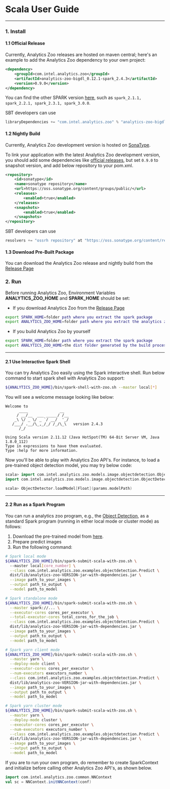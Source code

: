 # Scala User Guide

---

### **1. Install**

#### **1.1 Official Release** 

Currently, Analytics Zoo releases are hosted on maven central; here's an example to add the Analytics Zoo dependency to your own project:
```xml
<dependency>
    <groupId>com.intel.analytics.zoo</groupId>
    <artifactId>analytics-zoo-bigdl_0.12.1-spark_2.4.3</artifactId>
    <version>0.9.0</version>
</dependency>
```
You can find the other SPARK version [here](https://search.maven.org/search?q=analytics-zoo-bigdl), such as `spark_2.1.1, spark_2.2.1, spark_2.3.1, spark_3.0.0`.   


SBT developers can use
```sbt
libraryDependencies += "com.intel.analytics.zoo" % "analytics-zoo-bigdl_0.12.1-spark_2.4.3" % "0.9.0"
```

#### **1.2 Nightly Build**

Currently, Analytics Zoo development version is hosted on [SonaType](https://oss.sonatype.org/content/groups/public/com/intel/analytics/zoo/).

To link your application with the latest Analytics Zoo development version, you should add some dependencies like [official releases](#11-official-release), but set `0.9.0` to snapshot version, and add below repository to your pom.xml.

```xml
<repository>
    <id>sonatype</id>
    <name>sonatype repository</name>
    <url>https://oss.sonatype.org/content/groups/public/</url>
    <releases>
        <enabled>true</enabled>
    </releases>
    <snapshots>
        <enabled>true</enabled>
    </snapshots>
</repository>
```

SBT developers can use
```sbt
resolvers += "ossrh repository" at "https://oss.sonatype.org/content/repositories/snapshots/"
```

#### **1.3 Download Pre-Built Package**

You can download the Analytics Zoo release and nightly build from the [Release Page](../release.md)

### **2. Run**

Before running Analytics Zoo, Environment Variables **ANALYTICS_ZOO_HOME** and **SPARK_HOME** should be set:

* If you download Analytics Zoo from the [Release Page](../release-download.md)
```bash
export SPARK_HOME=folder path where you extract the spark package
export ANALYTICS_ZOO_HOME=folder path where you extract the analytics zoo package
```

* If you build Analytics Zoo by yourself
```bash
export SPARK_HOME=folder path where you extract the spark package
export ANALYTICS_ZOO_HOME=the dist folder generated by the build process, which is under the top level of the source folder
```

---
#### **2.1 Use Interactive Spark Shell**
You can try Analytics Zoo easily using the Spark interactive shell. Run below command to start spark shell with Analytics Zoo support:
```bash
${ANALYTICS_ZOO_HOME}/bin/spark-shell-with-zoo.sh --master local[*]
```
You will see a welcome message looking like below:
```
Welcome to
      ____              __
     / __/__  ___ _____/ /__
    _\ \/ _ \/ _ `/ __/  '_/
   /___/ .__/\_,_/_/ /_/\_\   version 2.4.3
      /_/
         
Using Scala version 2.11.12 (Java HotSpot(TM) 64-Bit Server VM, Java 1.8.0_112)
Type in expressions to have them evaluated.
Type :help for more information.
```

Now you'll be able to play with Analytics Zoo API's.
For instance, to load a pre-trained object detection model, you may try below code:
```scala
scala> import com.intel.analytics.zoo.models.image.objectdetection.ObjectDetector
import com.intel.analytics.zoo.models.image.objectdetection.ObjectDetector

scala> ObjectDetector.loadModel[Float](params.modelPath)
```

---

#### **2.2 Run as a Spark Program**
You can run a analytics zoo program, e.g., the [Object Detection](https://github.com/intel-analytics/analytics-zoo/tree/master/zoo/src/main/scala/com/intel/analytics/zoo/examples/objectdetection), as a standard Spark program (running in either local mode or cluster mode) as follows:

1. Download the pre-trained model from [here](https://github.com/intel-analytics/analytics-zoo/blob/master/docs/docs/ProgrammingGuide/object-detection.md).
2. Prepare predict images
3. Run the following command:
```bash
# Spark local mode
${ANALYTICS_ZOO_HOME}/bin/spark-submit-scala-with-zoo.sh \ 
  --master local[core_number] \
  --class com.intel.analytics.zoo.examples.objectdetection.Predict \
  dist/lib/analytics-zoo-VERSION-jar-with-dependencies.jar \
  --image path_to_your_images \
  --output path_to_output \
  --model path_to_model

# Spark standalone mode
${ANALYTICS_ZOO_HOME}/bin/spark-submit-scala-with-zoo.sh \
  --master spark://... \
  --executor-cores cores_per_executor \
  --total-executor-cores total_cores_for_the_job \
  --class com.intel.analytics.zoo.examples.objectdetection.Predict \
  dist/lib/analytics-zoo-VERSION-jar-with-dependencies.jar \
  --image path_to_your_images \
  --output path_to_output \
  --model path_to_model

# Spark yarn client mode
${ANALYTICS_ZOO_HOME}/bin/spark-submit-scala-with-zoo.sh \
  --master yarn \
  --deploy-mode client \
  --executor-cores cores_per_executor \
  --num-executors executors_number \
  --class com.intel.analytics.zoo.examples.objectdetection.Predict \
  dist/lib/analytics-zoo-VERSION-jar-with-dependencies.jar \
  --image path_to_your_images \
  --output path_to_output \
  --model path_to_model

# Spark yarn cluster mode
${ANALYTICS_ZOO_HOME}/bin/spark-submit-scala-with-zoo.sh \
  --master yarn \
  --deploy-mode cluster \
  --executor-cores cores_per_executor \
  --num-executors executors_number \
  --class com.intel.analytics.zoo.examples.objectdetection.Predict \
  dist/lib/analytics-zoo-VERSION-jar-with-dependencies.jar \
  --image path_to_your_images \
  --output path_to_output \
  --model path_to_model
```

If you are to run your own program, do remember to create SparkContext and initialize before calling other Analytics Zoo API's, as shown below.
```scala
import com.intel.analytics.zoo.common.NNContext
val sc = NNContext.initNNContext(conf)
```

